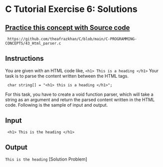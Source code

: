 # C Tutorial Exercise 6: Solutions 

## [Practice this concept with Source code ](https://github.com/theafrazkhan/C/blob/main/C-PROGRAMMING-CONCEPTS/43_Html_parser.c)

```
 https://github.com/theafrazkhan/C/blob/main/C-PROGRAMMING-CONCEPTS/43_Html_parser.c
```

## Instructions

You are given with an HTML code like, ``` <h1> This is a heading </h1> ``` Your task is to parse the content written between the HTML tags. 

``` char string[] = "<h1> this is a heading </h1>";```

For this task, you have to create a void function parser, which will take a string as an argument and return the parsed content written in the HTML code. Following is the sample of input and output.

## Input
``` <h1> This is the heading </h1>```

## Output
```This is the heading```
[Solution Problem]